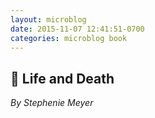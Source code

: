 ```yaml
---
layout: microblog
date: 2015-11-07 12:41:51-0700
categories: microblog book
---
```

## 📖 Life and Death
*By Stephenie Meyer*